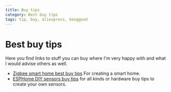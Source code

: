 ```yaml
---
title: Buy tips
category: Best buy tips
tags: tip, buy, aliexpress, banggood
---
```

# Best buy tips

Here you find links to stuff you can buy where I'm very happy with and what I would advise others as well.

* [Zigbee smart home best buy tips](smart_home_best_buy_tips) For creating a smart home.
* [ESPHome DIY sensors buy tips](esphome_diy) for all kinds or hardware buy tips to create your own sensors.
